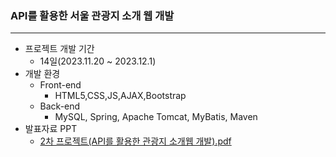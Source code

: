 ### API를 활용한 서울 관광지 소개 웹 개발
---
* 프로젝트 개발 기간
  * 14일(2023.11.20 ~ 2023.12.1)
* 개발 환경
  * Front-end
    * HTML5,CSS,JS,AJAX,Bootstrap
  * Back-end
    * MySQL, Spring, Apache Tomcat, MyBatis, Maven
 * 발표자료 PPT
    * [2차 프로젝트(API를 활용한 관광지 소개웹 개발).pdf](https://github.com/Rangyi2/trip_Web_project/files/15437562/2.API.pdf)
